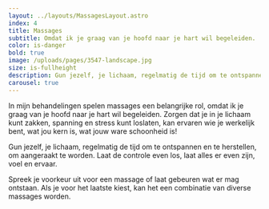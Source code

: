 ```yaml
---
layout: ../layouts/MassagesLayout.astro
index: 4
title: Massages
subtitle: Omdat ik je graag van je hoofd naar je hart wil begeleiden.
color: is-danger
bold: true
image: /uploads/pages/3547-landscape.jpg
size: is-fullheight
description: Gun jezelf, je lichaam, regelmatig de tijd om te ontspannen en te herstellen, om aangeraakt te worden.
carousel: true
---
```


In mijn behandelingen spelen massages een belangrijke rol, omdat ik je graag van je hoofd naar je hart wil begeleiden. Zorgen dat je in je lichaam kunt zakken, spanning en stress kunt loslaten, kan ervaren wie je werkelijk bent, wat jou kern is, wat jouw ware schoonheid is!

Gun jezelf, je lichaam, regelmatig de tijd om te ontspannen en te herstellen, om aangeraakt te worden. Laat de controle even los, laat alles er even zijn, voel en ervaar.

Spreek je voorkeur uit voor een massage of laat gebeuren wat er mag ontstaan. Als je voor het laatste kiest, kan het een combinatie van diverse massages worden.
